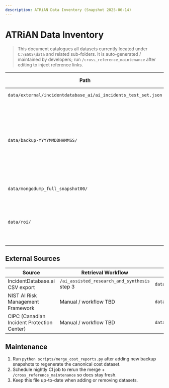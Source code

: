 ```yaml
---
description: ATRiAN Data Inventory (Snapshot 2025-06-14)
---
```


# ATRiAN Data Inventory

> This document catalogues all datasets currently located under `C:\EGOS\data` and related sub-folders. It is auto-generated / maintained by developers; run `/cross_reference_maintenance` after editing to inject reference links.

| Path | Type | Size (approx.) | Description |
|------|------|---------------|-------------|
| `data/external/incidentdatabase_ai/ai_incidents_test_set.json` | JSON | 1 MB | Small curated test set of AI incidents for unit tests & demos. |
| `data/backup-YYYYMMDDHHMMSS/` | Dir | 3-10 MB each | Time-series snapshots containing MongoDump exports used for drift analysis. Key files:<br>• `incidents.csv` – master incident table<br>• `reports.csv` – financial cost for each incident<br>• `classifications_*.csv` – label sets from multiple annotators<br>• `duplicates.csv`, `quickadd.csv`, `submissions.csv` |
| `data/mongodump_full_snapshot00/` | Dir | 12 MB | Legacy full MongoDump; same schema as backups; used for schema regression tests. |
| `data/roi/` | Dir | 60 MB | Workspace for all ROI-related derived artefacts:<br>• **`reports_merged.csv`** (auto-generated by `scripts/merge_cost_reports.py`, ~40K rows)<br>• future ROI model versions |

## External Sources

| Source | Retrieval Workflow | Target Path |
|--------|-------------------|-------------|
| IncidentDatabase.ai CSV export | `/ai_assisted_research_and_synthesis` step 3 | `data/external/incidentdatabase_ai/incidentdatabase_ai_<date>.csv` |
| NIST AI Risk Management Framework | Manual / workflow TBD | `data/external/nist/<dataset>_<date>.csv` |
| CIPC (Canadian Incident Protection Center) | Manual / workflow TBD | `data/external/cipc/<dataset>_<date>.csv` |

## Maintenance

1. Run `python scripts/merge_cost_reports.py` after adding new backup snapshots to regenerate the canonical cost dataset.
2. Schedule nightly CI job to rerun the merge + `/cross_reference_maintenance` so docs stay fresh.
3. Keep this file up-to-date when adding or removing datasets.
